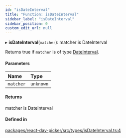```yaml
---
id: "isDateInterval"
title: "Function: isDateInterval"
sidebar_label: "isDateInterval"
sidebar_position: 0
custom_edit_url: null
---
```


▸ **isDateInterval**(`matcher`): matcher is DateInterval

Returns true if `matcher` is of type [DateInterval](../types/DateInterval).

#### Parameters

| Name | Type |
| :------ | :------ |
| `matcher` | `unknown` |

#### Returns

matcher is DateInterval

#### Defined in

[packages/react-day-picker/src/types/isDateInterval.ts:4](https://github.com/gpbl/react-day-picker/blob/6bc3b9d0/packages/react-day-picker/src/types/isDateInterval.ts#L4)
